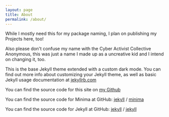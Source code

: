 ```yaml
---
layout: page
title: About
permalink: /about/
---
```


While I mostly need this for my package naming, I plan on publishing my Projects here, too!

Also please don't confuse my name with the Cyber Activist Collective Anonymous, this was just a name I made up as a uncreative kid and I intend on changing it, too.

This is the base Jekyll theme extended with a custom dark mode. You can find out more info about customizing your Jekyll theme, as well as basic Jekyll usage documentation at [jekyllrb.com](https://jekyllrb.com/)

You can find the source code for this site on [my Github](https://github.com/anonymous123-code/anonymous123-code.github.io)

You can find the source code for Minima at GitHub:
[jekyll][jekyll-organization] /
[minima](https://github.com/jekyll/minima)

You can find the source code for Jekyll at GitHub:
[jekyll][jekyll-organization] /
[jekyll](https://github.com/jekyll/jekyll)


[jekyll-organization]: https://github.com/jekyll
